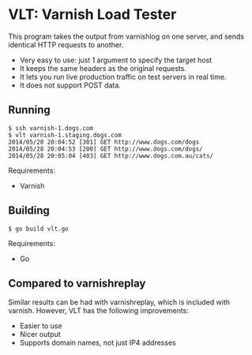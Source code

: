 VLT: Varnish Load Tester
====

This program takes the output from varnishlog on one server,
and sends identical HTTP requests to another.

* Very easy to use: just 1 argument to specify the target host
* It keeps the same headers as the original requests.
* It lets you run live production traffic on test servers in real time.
* It does not support POST data.

Running
---

    $ ssh varnish-1.dogs.com
    $ vlt varnish-1.staging.dogs.com
    2014/05/28 20:04:52 [301] GET http://www.dogs.com/dogs
    2014/05/28 20:04:53 [200] GET http://www.dogs.com/dogs/
    2014/05/28 20:05:04 [403] GET http://www.dogs.com.au/cats/

Requirements:
* Varnish

Building
---

    $ go build vlt.go

Requirements:
* Go

Compared to varnishreplay
----

Similar results can be had with varnishreplay, which is included with varnish.
However, VLT has the following improvements:
* Easier to use
* Nicer output
* Supports domain names, not just IP4 addresses
